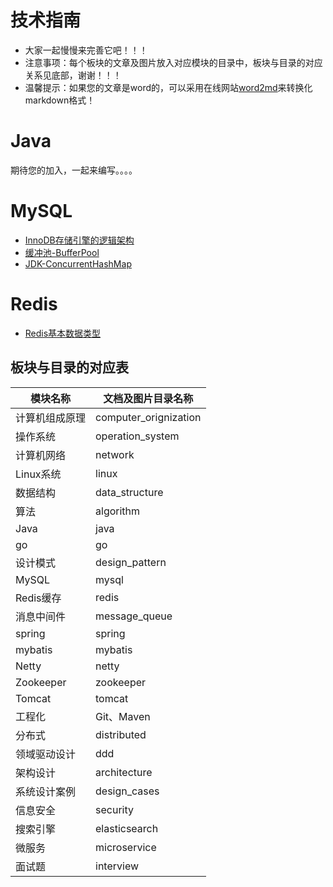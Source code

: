 技术指南
========

* 大家一起慢慢来完善它吧！！！
* 注意事项：每个板块的文章及图片放入对应模块的目录中，板块与目录的对应关系见底部，谢谢！！！
* 温馨提示：如果您的文章是word的，可以采用在线网站[word2md](https://word2md.com)来转换化markdown格式！


Java
===================================
期待您的加入，一起来编写。。。。

MySQL
===================================

* [InnoDB存储引擎的逻辑架构](docs/mysql/InnoDB存储引擎的逻辑架构.md)
* [缓冲池-BufferPool](docs/mysql/缓冲池-BufferPool.md)
* [JDK-ConcurrentHashMap](docs/jdk/collections/ConcurrentHashMap.md)

Redis
===================================
* [Redis基本数据类型](docs/redis/Redis基本数据类型.md)



板块与目录的对应表
-------
|模块名称|文档及图片目录名称|
|---|---|
|计算机组成原理|computer_orignization|
|操作系统|operation_system|
|计算机网络|network|
|Linux系统|linux|
|数据结构|data_structure|
|算法|algorithm|
|Java|java|
|go|go|
|设计模式|design_pattern|
|MySQL|mysql|
|Redis缓存|redis|
|消息中间件|message_queue|
|spring|spring|
|mybatis|mybatis|
|Netty|netty|
|Zookeeper|zookeeper|
|Tomcat|tomcat|
|工程化|Git、Maven||engineering|
|分布式|distributed|
|领域驱动设计|ddd|
|架构设计|architecture|
|系统设计案例|design_cases|
|信息安全|security|
|搜索引擎|elasticsearch|
|微服务|microservice|
|面试题|interview|




